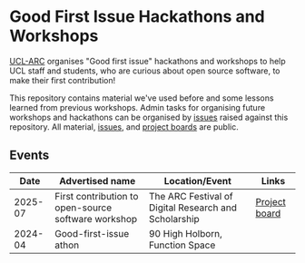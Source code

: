 # Good First Issue Hackathons and Workshops

[UCL-ARC] organises "Good first issue" hackathons and workshops to help UCL staff and students, who are curious about open source software, to make their first contribution!

[UCL-ARC]: https://ucl.ac.uk/arc

This repository contains material we've used before and some lessons learned from previous workshops.
Admin tasks for organising future workshops and hackathons can be organised by [issues] raised against this repository.
All material, [issues], and [project boards] are public.

[issues]: https://github.com/UCL-ARC/good-first-issue-hackathons/issues
[project boards]: https://github.com/UCL-ARC/good-first-issue-hackathons/projects

## Events

| Date    | Advertised name | Location/Event | Links |
|---------|-----------------|----------------|-------|
| 2025-07 | First contribution to open-source software workshop |The ARC Festival of Digital Research and Scholarship | [Project board](https://github.com/orgs/UCL-ARC/projects/151) |
| 2024-04 | Good-first-issue athon | 90 High Holborn, Function Space | |

